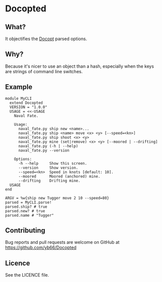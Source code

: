 # Docopted

## What?

It objectifies the [Docopt](https://github.com/docopt/docopt.rb) parsed options.

## Why?

Because it's nicer to use an object than a hash, especially when the keys are strings of command line switches.

## Example

    module MyCLI
      extend Docopted
      VERSION = "1.0.0"
      USAGE = <<-USAGE
        Naval Fate.

        Usage:
          naval_fate.py ship new <name>...
          naval_fate.py ship <name> move <x> <y> [--speed=<kn>]
          naval_fate.py ship shoot <x> <y>
          naval_fate.py mine (set|remove) <x> <y> [--moored | --drifting]
          naval_fate.py (-h | --help)
          naval_fate.py --version

        Options:
          -h --help     Show this screen.
          --version     Show version.
          --speed=<kn>  Speed in knots [default: 10].
          --moored      Moored (anchored) mine.
          --drifting    Drifting mine.
      USAGE
    end

    ARGV = %w{ship new Tugger move 2 10 --speed=80}
    parsed = MyCLI.parse!
    parsed.ship? # true
    parsed.new? # true
    parsed.name # "Tugger"

## Contributing

Bug reports and pull requests are welcome on GitHub at https://github.com/yb66/Docopted

## Licence

See the LICENCE file.

